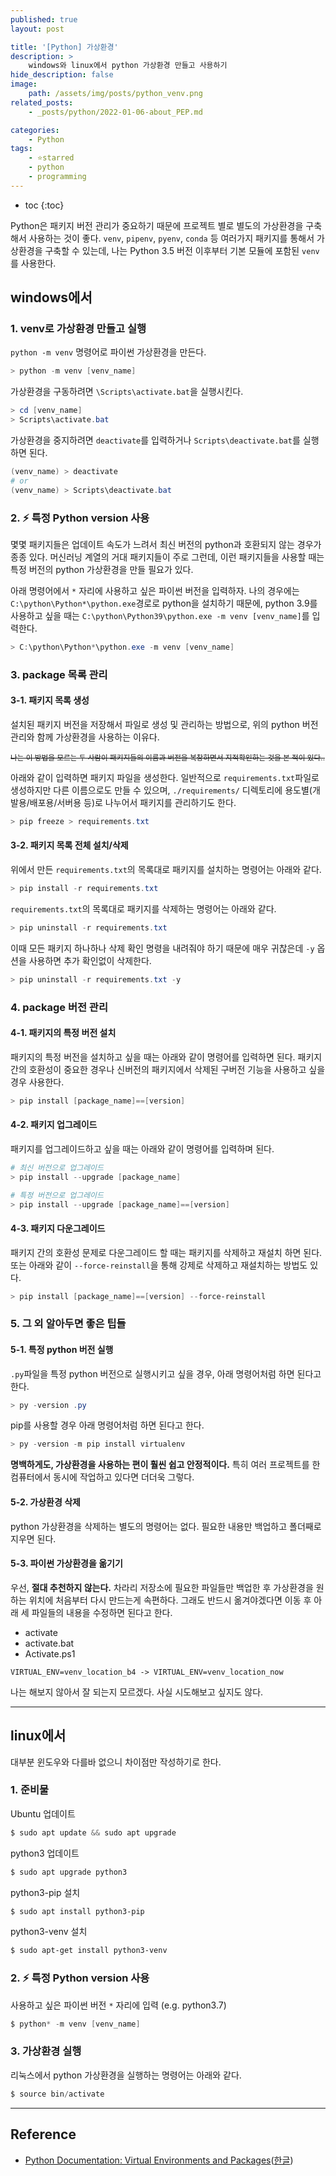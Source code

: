 ```yaml
---
published: true
layout: post

title: '[Python] 가상환경'
description: >
    windows와 linux에서 python 가상환경 만들고 사용하기
hide_description: false
image:
    path: /assets/img/posts/python_venv.png
related_posts:
    - _posts/python/2022-01-06-about_PEP.md

categories:
    - Python
tags:
    - ⭐starred
    - python
    - programming
---
```

* toc
{:toc}

Python은 패키지 버전 관리가 중요하기 때문에 프로젝트 별로 별도의 가상환경을 구축해서 사용하는 것이 좋다. `venv`, `pipenv`, `pyenv`, `conda` 등 여러가지 패키지를 통해서 가상환경을 구축할 수 있는데, 나는 Python 3.5 버전 이후부터 기본 모듈에 포함된 `venv`를 사용한다.  

## windows에서

### 1. venv로 가상환경 만들고 실행

`python -m venv` 명령어로 파이썬 가상환경을 만든다.

```powershell
> python -m venv [venv_name]
```

가상환경을 구동하려면 `\Scripts\activate.bat`을 실행시킨다.

```powershell
> cd [venv_name]
> Scripts\activate.bat
```

가상환경을 중지하려면 `deactivate`를 입력하거나 `Scripts\deactivate.bat`를 실행하면 된다.

```powershell
(venv_name) > deactivate
# or
(venv_name) > Scripts\deactivate.bat
```

### 2. ⚡ 특정 Python version 사용

몇몇 패키지들은 업데이트 속도가 느려서 최신 버전의 python과 호환되지 않는 경우가 종종 있다. 머신러닝 계열의 거대 패키지들이 주로 그런데, 이런 패키지들을 사용할 때는 특정 버전의 python 가상환경을 만들 필요가 있다.  

아래 명령어에서 `*` 자리에 사용하고 싶은 파이썬 버전을 입력하자. 나의 경우에는 `C:\python\Python*\python.exe`경로로 python을 설치하기 때문에, python 3.9를 사용하고 싶을 때는 `C:\python\Python39\python.exe -m venv [venv_name]`를 입력한다.

```powershell
> C:\python\Python*\python.exe -m venv [venv_name]
```

### 3. package 목록 관리

#### 3-1. 패키지 목록 생성

설치된 패키지 버전을 저장해서 파일로 생성 및 관리하는 방법으로, 위의 python 버전 관리와 함께 가상환경을 사용하는 이유다.  

<sub>~~나는 이 방법을 모르는 두 사람이 패키지들의 이름과 버전을 복창하면서 지적확인하는 것을 본 적이 있다..~~</sub>  

아래와 같이 입력하면 패키지 파일을 생성한다. 일반적으로 `requirements.txt`파일로 생성하지만 다른 이름으로도 만들 수 있으며, `./requirements/` 디렉토리에 용도별(개발용/배포용/서버용 등)로 나누어서 패키지를 관리하기도 한다.  

```powershell
> pip freeze > requirements.txt
```

#### 3-2. 패키지 목록 전체 설치/삭제

위에서 만든 `requirements.txt`의 목록대로 패키지를 설치하는 명령어는 아래와 같다.

```powershell
> pip install -r requirements.txt
```

`requirements.txt`의 목록대로 패키지를 삭제하는 명령어는 아래와 같다.

```powershell
> pip uninstall -r requirements.txt
```

이때 모든 패키지 하나하나 삭제 확인 명령을 내려줘야 하기 때문에 매우 귀찮은데 `-y` 옵션을 사용하면 추가 확인없이 삭제한다.

```powershell
> pip uninstall -r requirements.txt -y
```

### 4. package 버전 관리

#### 4-1. 패키지의 특정 버전 설치

패키지의 특정 버전을 설치하고 싶을 때는 아래와 같이 명령어를 입력하면 된다. 패키지 간의 호환성이 중요한 경우나 신버전의 패키지에서 삭제된 구버전 기능을 사용하고 싶을 경우 사용한다.

```powershell
> pip install [package_name]==[version]
```

#### 4-2. 패키지 업그레이드

패키지를 업그레이드하고 싶을 때는 아래와 같이 명령어를 입력하며 된다.

```powershell
# 최신 버전으로 업그레이드
> pip install --upgrade [package_name]

# 특정 버전으로 업그레이드
> pip install --upgrade [package_name]==[version]
```

#### 4-3. 패키지 다운그레이드

패키지 간의 호환성 문제로 다운그레이드 할 때는 패키지를 삭제하고 재설치 하면 된다. 또는 아래와 같이 `--force-reinstall`을 통해 강제로 삭제하고 재설치하는 방법도 있다.  

```powershell
> pip install [package_name]==[version] --force-reinstall
```

### 5. 그 외 알아두면 좋은 팁들

#### 5-1. 특정 python 버전 실행

`.py`파일을 특정 python 버전으로 실행시키고 싶을 경우, 아래 명령어처럼 하면 된다고 한다.

```powershell
> py -version .py
```

pip를 사용할 경우 아래 명령어처럼 하면 된다고 한다.

```powershell
> py -version -m pip install virtualenv
```

**명백하게도, 가상환경을 사용하는 편이 훨씬 쉽고 안정적이다.** 특히 여러 프로젝트를 한 컴퓨터에서 동시에 작업하고 있다면 더더욱 그렇다.  

#### 5-2. 가상환경 삭제

python 가상환경을 삭제하는 별도의 명령어는 없다. 필요한 내용만 백업하고 폴더째로 지우면 된다.  

#### 5-3. 파이썬 가상환경을 옮기기

우선, **절대 추천하지 않는다.** 차라리 저장소에 필요한 파일들만 백업한 후 가상환경을 원하는 위치에 처음부터 다시 만드는게 속편하다. 그래도 반드시 옮겨야겠다면 이동 후 아래 세 파일들의 내용을 수정하면 된다고 한다.

- activate
- activate.bat
- Activate.ps1

```
VIRTUAL_ENV=venv_location_b4 -> VIRTUAL_ENV=venv_location_now
```

나는 해보지 않아서 잘 되는지 모르겠다. 사실 시도해보고 싶지도 않다.  

---

## linux에서

대부분 윈도우와 다를바 없으니 차이점만 작성하기로 한다.  

### 1. 준비물

Ubuntu 업데이트

```powershell
$ sudo apt update && sudo apt upgrade
```

python3 업데이트

```powershell
$ sudo apt upgrade python3
```

python3-pip 설치

```powershell
$ sudo apt install python3-pip
```

python3-venv 설치

```powershell
$ sudo apt-get install python3-venv
```

### 2. ⚡ 특정 Python version 사용

사용하고 싶은 파이썬 버전 `*` 자리에 입력 (e.g. python3.7)

```powershell
$ python* -m venv [venv_name]
```

### 3. 가상환경 실행

리눅스에서 python 가상환경을 실행하는 명령어는 아래와 같다.

```powershell
$ source bin/activate
```

---
## Reference
- [Python Documentation: Virtual Environments and Packages](https://docs.python.org/3/tutorial/venv.html)([한글](https://docs.python.org/ko/3/tutorial/venv.html))